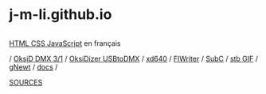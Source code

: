 # j-m-li.github.io

<a href="https://j-m.li"><img src="https://lienher.org/jean-marc/paint1.jpg" alt=""></a>
<p> <a href="https://j-m-li.github.io/htmlcssjavascript/">HTML CSS JavaScript</a> en français</p>
<p>
/
<a href="https://github.com/j-m-li/dmx512">OksiD DMX 3/1</a>
/ <a href="https://www.elektormagazine.com/magazine/elektor-200609/18375">OksiDizer USBtoDMX</a>
/ <a href="https://github.com/j-m-li/xd640">xd640</a>
/ <a href="https://it.wikipedia.org/wiki/FlWriter">FlWriter</a>
/ <a href="https://t3x.org/subc/index.html">SubC</a>
/ <a href="https://github.com/nothings/stb/blob/f0569113c93ad095470c54bf34a17b36646bbbb5/stb_image.h#L82">stb GIF</a>
/ <a href="https://en.wikipedia.org/wiki/Newt_(programming_library)#Variants">gNewt</a>
/ <a href="https://j-m-li.github.io/intro/">docs</a>
/
</p>

[SOURCES](https://github.com/j-m-li)
